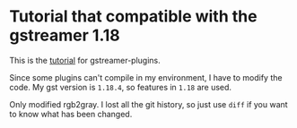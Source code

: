 # Tutorial that compatible with the gstreamer 1.18

This is the [tutorial](https://gitlab.freedesktop.org/gstreamer/gst-plugins-rs/-/tree/main/tutorial) for
gstreamer-plugins.

Since some plugins can't compile in my environment, I have to modify the code. My gst version is `1.18.4`, so features in `1.18` are used.

Only modified rgb2gray. I lost all the git history, so just use `diff` if you want to know what has been changed.
